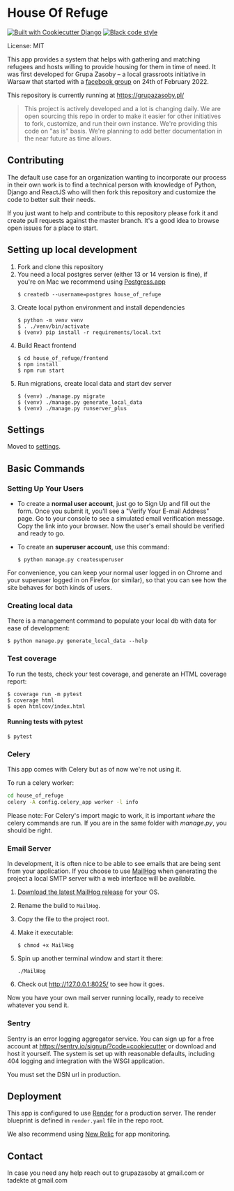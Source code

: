 # House Of Refuge

[![Built with Cookiecutter Django](https://img.shields.io/badge/built%20with-Cookiecutter%20Django-ff69b4.svg?logo=cookiecutter)](https://github.com/cookiecutter/cookiecutter-django/)
[![Black code style](https://img.shields.io/badge/code%20style-black-000000.svg)](https://github.com/ambv/black)

License: MIT

This app provides a system that helps with gathering and matching refugees and hosts willing to provide housing for them in time of need. It was first developed for Grupa Zasoby – a local grassroots initiative in Warsaw that started with a [facebook group](https://www.facebook.com/groups/zasobygrupa) on 24th of February 2022.

This repository is currently running at https://grupazasoby.pl/


> This project is actively developed and a lot is changing daily. We are open sourcing this repo in order to make it easier for other initiatives to fork, customize, and run their own instance. We're providing this code on "as is" basis. We're planning to add better documentation in the near future as time allows.

## Contributing

The default use case for an organization wanting to incorporate our process in their own work   is to find a technical person with knowledge of Python, Django and ReactJS who will then fork this repository and customize the code to better suit their needs.

If you just want to help and contribute to this repository please fork it and create pull requests against the master branch. It's a good idea to browse open issues for a place to start.

## Setting up local development

1. Fork and clone this repository
2. You need a local postgres server (either 13 or 14 version is fine), if you're on Mac we recommend using [Postgress.app](https://postgresapp.com/)
   ```
   $ createdb --username=postgres house_of_refuge
   ```
3. Create local python environment and install dependencies
   ```
   $ python -m venv venv
   $ . ./venv/bin/activate
   $ (venv) pip install -r requirements/local.txt
   ```
4. Build React frontend
   ```
   $ cd house_of_refuge/frontend
   $ npm install
   $ npm run start
   ```
5. Run migrations, create local data and start dev server
   ```
   $ (venv) ./manage.py migrate
   $ (venv) ./manage.py generate_local_data
   $ (venv) ./manage.py runserver_plus
   ```

## Settings

Moved to [settings](http://cookiecutter-django.readthedocs.io/en/latest/settings.html).


## Basic Commands

### Setting Up Your Users

-   To create a **normal user account**, just go to Sign Up and fill out the form. Once you submit it, you'll see a "Verify Your E-mail Address" page. Go to your console to see a simulated email verification message. Copy the link into your browser. Now the user's email should be verified and ready to go.

-   To create an **superuser account**, use this command:

        $ python manage.py createsuperuser

For convenience, you can keep your normal user logged in on Chrome and your superuser logged in on Firefox (or similar), so that you can see how the site behaves for both kinds of users.

### Creating local data

There is a management command to populate your local db with data for ease of development:

    $ python manage.py generate_local_data --help


### Test coverage

To run the tests, check your test coverage, and generate an HTML coverage report:

    $ coverage run -m pytest
    $ coverage html
    $ open htmlcov/index.html

#### Running tests with pytest

    $ pytest


### Celery

This app comes with Celery but as of now we're not using it.

To run a celery worker:

``` bash
cd house_of_refuge
celery -A config.celery_app worker -l info
```

Please note: For Celery's import magic to work, it is important *where* the celery commands are run. If you are in the same folder with *manage.py*, you should be right.

### Email Server

In development, it is often nice to be able to see emails that are being sent from your application. If you choose to use [MailHog](https://github.com/mailhog/MailHog) when generating the project a local SMTP server with a web interface will be available.

1.  [Download the latest MailHog release](https://github.com/mailhog/MailHog/releases) for your OS.

2.  Rename the build to `MailHog`.

3.  Copy the file to the project root.

4.  Make it executable:

        $ chmod +x MailHog

5.  Spin up another terminal window and start it there:

        ./MailHog

6.  Check out <http://127.0.0.1:8025/> to see how it goes.

Now you have your own mail server running locally, ready to receive whatever you send it.

### Sentry

Sentry is an error logging aggregator service. You can sign up for a free account at <https://sentry.io/signup/?code=cookiecutter> or download and host it yourself.
The system is set up with reasonable defaults, including 404 logging and integration with the WSGI application.

You must set the DSN url in production.

## Deployment

This app is configured to use [Render](https://render.com/) for a production server.
The render blueprint is defined in `render.yaml` file in the repo root.

We also recommend using [New Relic](https://newrelic.com/) for app monitoring. 

## Contact

In case you need any help reach out to grupazasoby at gmail.com or tadekte at gmail.com
